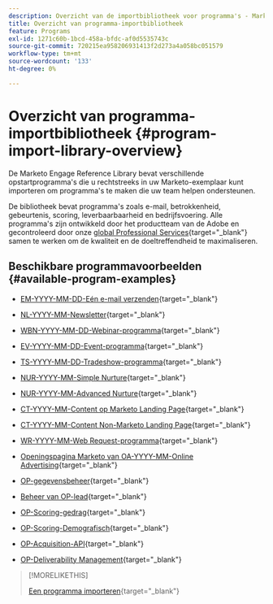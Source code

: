 ```yaml
---
description: Overzicht van de importbibliotheek voor programma's - Marketo Docs - Productdocumentatie
title: Overzicht van programma-importbibliotheek
feature: Programs
exl-id: 1271c60b-1bcd-458a-bfdc-af0d5535743c
source-git-commit: 720215ea958206931413f2d273a4a058bc051579
workflow-type: tm+mt
source-wordcount: '133'
ht-degree: 0%

---
```


# Overzicht van programma-importbibliotheek {#program-import-library-overview}

De Marketo Engage Reference Library bevat verschillende opstartprogramma&#39;s die u rechtstreeks in uw Marketo-exemplaar kunt importeren om programma&#39;s te maken die uw team helpen ondersteunen.

De bibliotheek bevat programma&#39;s zoals e-mail, betrokkenheid, gebeurtenis, scoring, leverbaarbaarheid en bedrijfsvoering. Alle programma&#39;s zijn ontwikkeld door het productteam van de Adobe en gecontroleerd door onze [global Professional Services](https://business.adobe.com/customers/consulting-services/main.html){target="_blank"} samen te werken om de kwaliteit en de doeltreffendheid te maximaliseren.

## Beschikbare programmavoorbeelden {#available-program-examples}

* [EM-YYYY-MM-DD-Eén e-mail verzenden](/help/marketo/product-docs/core-marketo-concepts/programs/program-library/em-yyyy-mm-dd-single-email-send.md){target="_blank"}

* [NL-YYYY-MM-Newsletter](/help/marketo/product-docs/core-marketo-concepts/programs/program-library/nl-yyyy-mm-newsletter.md){target="_blank"}

* [WBN-YYYY-MM-DD-Webinar-programma](/help/marketo/product-docs/core-marketo-concepts/programs/program-library/wbn-yyyy-mm-dd-webinar-program.md){target="_blank"}

* [EV-YYYY-MM-DD-Event-programma](/help/marketo/product-docs/core-marketo-concepts/programs/program-library/ev-yyyy-mm-dd-event-program.md){target="_blank"}

* [TS-YYYY-MM-DD-Tradeshow-programma](/help/marketo/product-docs/core-marketo-concepts/programs/program-library/ts-yyyy-mm-dd-tradeshow-program.md){target="_blank"}

* [NUR-YYYY-MM-Simple Nurture](/help/marketo/product-docs/core-marketo-concepts/programs/program-library/nur-yyyy-mm-simple-nurture.md){target="_blank"}

* [NUR-YYYY-MM-Advanced Nurture](/help/marketo/product-docs/core-marketo-concepts/programs/program-library/nur-yyyy-mm-advanced-nurture.md){target="_blank"}

* [CT-YYYY-MM-Content op Marketo Landing Page](/help/marketo/product-docs/core-marketo-concepts/programs/program-library/ct-yyyy-mm-content-on-marketo-landing-page.md){target="_blank"}

* [CT-YYYY-MM-Content Non-Marketo Landing Page](/help/marketo/product-docs/core-marketo-concepts/programs/program-library/ct-yyyy-mm-content-non-marketo-landing-page.md){target="_blank"}

* [WR-YYYY-MM-Web Request-programma](/help/marketo/product-docs/core-marketo-concepts/programs/program-library/wr-yyyy-mm-web-request-program.md){target="_blank"}

* [Openingspagina Marketo van OA-YYYY-MM-Online Advertising](/help/marketo/product-docs/core-marketo-concepts/programs/program-library/oa-yyyy-mm-online-advertising-marketo-landing-page.md){target="_blank"}

* [OP-gegevensbeheer](/help/marketo/product-docs/core-marketo-concepts/programs/program-library/op-data-management.md){target="_blank"}

* [Beheer van OP-lead](/help/marketo/product-docs/core-marketo-concepts/programs/program-library/op-lead-management.md){target="_blank"}

* [OP-Scoring-gedrag](/help/marketo/product-docs/core-marketo-concepts/programs/program-library/op-scoring-behavior.md){target="_blank"}

* [OP-Scoring-Demografisch](/help/marketo/product-docs/core-marketo-concepts/programs/program-library/op-scoring-demographic.md){target="_blank"}

* [OP-Acquisition-API](/help/marketo/product-docs/core-marketo-concepts/programs/program-library/op-acquisition-api.md){target="_blank"}

* [OP-Deliverability Management](/help/marketo/product-docs/core-marketo-concepts/programs/program-library/op-deliverability-management.md){target="_blank"}

>[!MORELIKETHIS]
>
>[Een programma importeren](/help/marketo/product-docs/core-marketo-concepts/programs/working-with-programs/import-a-program.md){target="_blank"}
